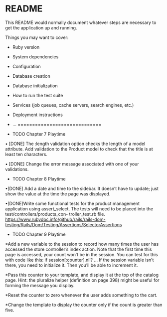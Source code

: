 # README

This README would normally document whatever steps are necessary to get the
application up and running.

Things you may want to cover:

* Ruby version

* System dependencies

* Configuration

* Database creation

* Database initialization

* How to run the test suite

* Services (job queues, cache servers, search engines, etc.)

* Deployment instructions

* ...
=============================
* TODO Chapter 7 Playtime

• [DONE] The :length validation option checks the length of a model attribute. Add validation to the Product model to check that the title is at least ten characters.

• [DONE] Change the error message associated with one of your validations.

* TODO Chapter 8 Playtime

•[DONE] Add a date and time to the sidebar. It doesn’t have to update; just show the value at the time the page was displayed.

•[DONE]Write some functional tests for the product management application using assert_select. The tests will need to be placed into the test/controllers/products_con- troller_test.rb file.
https://www.rubydoc.info/github/rails/rails-dom-testing/Rails/Dom/Testing/Assertions/SelectorAssertions

* TODO Chapter 9 Playtime

*Add a new variable to the session to record how many times the user has accessed the store controller’s index action. Note that the first time this page is accessed, your count won’t be in the session. You can test for this with code like this:
if session[:counter].nil? ...
If the session variable isn’t there, you need to initialize it. Then you’ll be able to increment it.

*Pass this counter to your template, and display it at the top of the catalog
page. Hint: the pluralize helper (definition on page 398) might be useful for forming the message you display.

*Reset the counter to zero whenever the user adds something to the cart.

*Change the template to display the counter only if the count is greater than five.